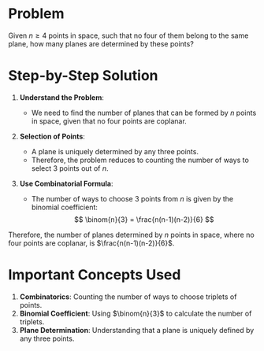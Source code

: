 # Problem
Given $n \geq 4$ points in space, such that no four of them belong to the same plane, how many planes are determined by these points?

# Step-by-Step Solution

1. **Understand the Problem**:
    - We need to find the number of planes that can be formed by $n$ points in space, given that no four points are coplanar.

2. **Selection of Points**:
    - A plane is uniquely determined by any three points.
    - Therefore, the problem reduces to counting the number of ways to select 3 points out of $n$.

3. **Use Combinatorial Formula**:
    - The number of ways to choose 3 points from $n$ is given by the binomial coefficient:
    $$
    \binom{n}{3} = \frac{n(n-1)(n-2)}{6}
    $$

Therefore, the number of planes determined by $n$ points in space, where no four points are coplanar, is $\frac{n(n-1)(n-2)}{6}$.

# Important Concepts Used
1. **Combinatorics**: Counting the number of ways to choose triplets of points.
2. **Binomial Coefficient**: Using $\binom{n}{3}$ to calculate the number of triplets.
3. **Plane Determination**: Understanding that a plane is uniquely defined by any three points.
